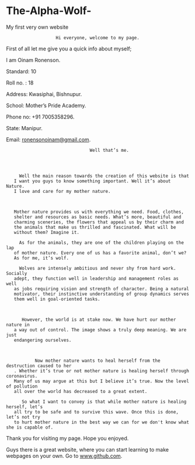# The-Alpha-Wolf-
My first very own website

           

                       Hi everyone, welcome to my page.

First of all let me give you a quick info about myself;

  I am Oinam Ronenson.

  Standard: 10

  Roll no. : 18

  Address: Kwasiphai, Bishnupur.

  School: Mother’s Pride Academy.

  Phone no: +91 7005358296.

  State: Manipur.

  Email: ronensonoinam@gmail.com.


                                    Well that’s me.


     

         Well the main reason towards the creation of this website is that
       I want you guys to know something important. Well it’s about Nature. 
       I love and care for my mother nature.

       

       Mother nature provides us with everything we need. Food, clothes, 
       shelter and resources as basic needs. What’s more, beautiful and
       charming sceneries, the flowers that appeal us by their charm and
       the animals that make us thrilled and fascinated. What will be 
       without them? Imagine it.

         As for the animals, they are one of the children playing on the lap
       of mother nature. Every one of us has a favorite animal, don’t we? 
       As for me, it’s wolf.

         Wolves are intensely ambitious and never shy from hard work. Socially
       adept, they function well in leadership and management roles as well
       as jobs requiring vision and strength of character. Being a natural
       motivator, their instinctive understanding of group dynamics serves
       them well in goal-oriented tasks.

       

          However, the world is at stake now. We have hurt our mother nature in
       a way out of control. The image shows a truly deep meaning. We are just
       endangering ourselves.
     
       

               Now mother nature wants to heal herself from the destruction caused to her
       . Whether it’s true or not mother nature is healing herself through coronavirus.
       Many of us may argue at this but I believe it’s true. Now the level of pollution
       all over the world has decreased to a great extent.

          So what I want to convey is that while mother nature is healing herself, let’s 
       all try to be safe and to survive this wave. Once this is done, let’s not try
       to hurt mother nature in the best way we can for we don't know what she is capable of.

 

 Thank you for visiting my page. Hope you enjoyed.



Guys there is a great website, where you can start learning to make webpages on your own. Go to www.github.com.
